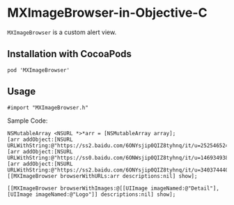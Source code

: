 # MXImageBrowser-in-Objective-C

`MXImageBrowser` is a custom alert view.

## Installation with CocoaPods

```
pod 'MXImageBrowser'
```

## Usage

```
#import "MXImageBrowser.h"
```

Sample Code:

```
NSMutableArray <NSURL *>*arr = [NSMutableArray array];
[arr addObject:[NSURL URLWithString:@"https://ss2.baidu.com/6ONYsjip0QIZ8tyhnq/it/u=2525465246,1789307047&fm=80"]];
[arr addObject:[NSURL URLWithString:@"https://ss0.baidu.com/6ONWsjip0QIZ8tyhnq/it/u=1469349381,4025225535&fm=80"]];
[arr addObject:[NSURL URLWithString:@"https://ss2.baidu.com/6ONYsjip0QIZ8tyhnq/it/u=340374440,3473738723&fm=80"]];
[[MXImageBrowser browserWithURLs:arr descriptions:nil] show];
```

```
[[MXImageBrowser browserWithImages:@[[UIImage imageNamed:@"Detail"], [UIImage imageNamed:@"Logo"]] descriptions:nil] show];
```
